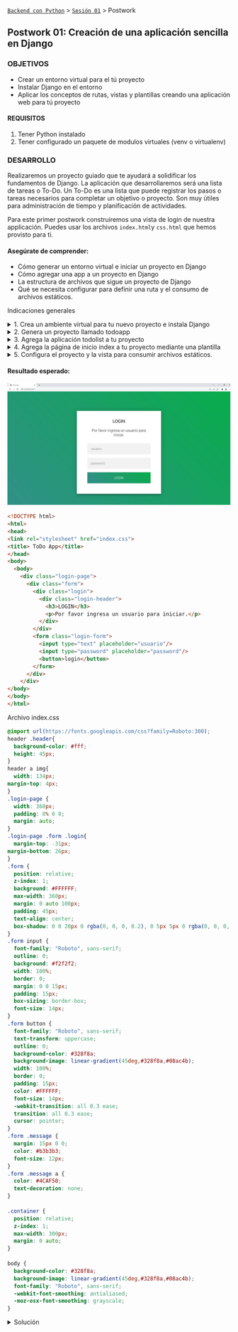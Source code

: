 [`Backend con Python`](../../Readme.md) > [`Sesión 01`](../Readme.md) > Postwork
## Postwork 01: Creación de una aplicación sencilla en Django

### OBJETIVOS
- Crear un entorno virtual para el tú proyecto
- Instalar Django en el entorno
- Aplicar los conceptos de rutas, vistas y plantillas creando una aplicación web para tú proyecto


#### REQUISITOS
1. Tener Python instalado
2. Tener configurado un paquete de modulos virtuales (venv o virtualenv)


### DESARROLLO

Realizaremos un proyecto guiado que te ayudará a solidificar los fundamentos de Django. La aplicación que desarrollaremos será una lista de tareas o To-Do. Un To-Do es una lista que puede registrar los pasos o tareas necesarios para completar un objetivo o proyecto. Son muy útiles para administración de tiempo y planificación de actividades.

Para este primer postwork construiremos una vista de login de nuestra applicación. Puedes usar los archivos `index.html`y `css.html` que hemos provisto para ti.


#### Asegúrate de comprender:
- Cómo generar un entorno virtual e iniciar un proyecto en Django
- Cómo agregar una app a un proyecto en Django
- La estructura de archivos que sigue un proyecto de Django
- Qué se necesita configurar para definir una ruta y el consumo de archivos estáticos.

Indicaciones generales
<details><summary>
1.  Crea un ambiente virtual para tu nuevo proyecto e instala Django</summary>

Abre una consola con permisos de administrador. Utiliza el paquete de tu preferencia para generar un nuevo ambiente virtual con un nombre distinto al que generaste para los ejemplos de la sesión.

Instala Django utilizando pip. Recuerda que el comando es:

```console
pip install Django
```

</details>

<details><summary>
2. Genera un proyecto llamado todoapp</summary>
Utiliza el comando de consola django-admin para inicializar tu proyecto. Recuerda haber configurado adecuadamente tu ambiente virtual si deseas trabajar con algún editor de texto como vscode.

El comando para iniciar un proyecto es:
```
django-admin startproject <nombre del proyecto>
```
</details>


<details><summary>
3. Agrega la aplicación todolist a tu proyecto
</summary>
Para agregar una nueva aplicación utiliza el comando manage.py
```console
mange.py startapp <nombre de la app>
```
En este punto además, deberás crear las estructura de una aplicación base de Django. Los directorios para plantillas, archivos estáticos si tu proyecto lo requiere.
</details>

<details>
<summary>
4.  Agrega la página de inicio index a tu proyecto mediante una plantilla
</summary>
Usa el archivo `index.html` para generar una plantilla. Debes de configurar adecuadamente el directorio de plantillas. Puedes configurar a nivel proyecto o utilizar la configuración por omisión.

Agrega al archivo views.py los enrutamientos adecuados para que tu plantilla funcione.
Recuerda que una plantilla utiliza el método render
```
from django.shortcuts import render

def index(request):
return render(request, "todoapp/index.html")
```
</details>

<details
><summary>
5.  Configura el proyecto y la vista para consumir archivos estáticos.
</summary>
Utiliza el archivo `index.css` como ejemplo de un archivo estático. Realiza la configuración de archivos estáticos a nivel proyecto o aplicación.

No olvides agregar la etiqueta
```
{% load static %}
```


</details>

#### Resultado esperado:


   ![](Postwork1.jpg)


```html
<!DOCTYPE html>
<html>
<head>
<link rel="stylesheet" href="index.css">
<title> ToDo App</title>
</head>
<body>
  <body>
    <div class="login-page">
      <div class="form">
        <div class="login">
          <div class="login-header">
            <h3>LOGIN</h3>
            <p>Por favor ingresa un usuario para iniciar.</p>
          </div>
        </div>
        <form class="login-form">
          <input type="text" placeholder="usuario"/>
          <input type="password" placeholder="password"/>
          <button>login</button>
        </form>
      </div>
    </div>
</body>
</body>
</html>
```

Archivo index.css
```css
@import url(https://fonts.googleapis.com/css?family=Roboto:300);
header .header{
  background-color: #fff;
  height: 45px;
}
header a img{
  width: 134px;
margin-top: 4px;
}
.login-page {
  width: 360px;
  padding: 8% 0 0;
  margin: auto;
}
.login-page .form .login{
  margin-top: -31px;
margin-bottom: 26px;
}
.form {
  position: relative;
  z-index: 1;
  background: #FFFFFF;
  max-width: 360px;
  margin: 0 auto 100px;
  padding: 45px;
  text-align: center;
  box-shadow: 0 0 20px 0 rgba(0, 0, 0, 0.2), 0 5px 5px 0 rgba(0, 0, 0, 0.24);
}
.form input {
  font-family: "Roboto", sans-serif;
  outline: 0;
  background: #f2f2f2;
  width: 100%;
  border: 0;
  margin: 0 0 15px;
  padding: 15px;
  box-sizing: border-box;
  font-size: 14px;
}
.form button {
  font-family: "Roboto", sans-serif;
  text-transform: uppercase;
  outline: 0;
  background-color: #328f8a;
  background-image: linear-gradient(45deg,#328f8a,#08ac4b);
  width: 100%;
  border: 0;
  padding: 15px;
  color: #FFFFFF;
  font-size: 14px;
  -webkit-transition: all 0.3 ease;
  transition: all 0.3 ease;
  cursor: pointer;
}
.form .message {
  margin: 15px 0 0;
  color: #b3b3b3;
  font-size: 12px;
}
.form .message a {
  color: #4CAF50;
  text-decoration: none;
}

.container {
  position: relative;
  z-index: 1;
  max-width: 300px;
  margin: 0 auto;
}

body {
  background-color: #328f8a;
  background-image: linear-gradient(45deg,#328f8a,#08ac4b);
  font-family: "Roboto", sans-serif;
  -webkit-font-smoothing: antialiased;
  -moz-osx-font-smoothing: grayscale;
}
```
<details>
<summary>
Solución</summary>
Crea un ambiente virtual para tu nuevo proyecto.
En una consola escribir: 
python -m venv virtualenv
Genera un proyecto llamado todoapp
django-admin.py startproject todoapp
Agrega la aplicación todolist a tu proyecto
 python manage.py startapp todolist
Agrega la página de inicio index a tu proyecto mediante una plantilla

Crea la carpeta templates/toapp.
Crea un archivo index.html y agrega el código proporcionado.
Reemplaza el siguiente código:

```
{% load static %}
<!DOCTYPE html>
<html>
<head>
<link rel="stylesheet" href="{% static 'tarjeta/index.css' %}">
```

Configura la vista para consumir tu plantilla en el archivo views.py de todoapp.

```
from django.shortcuts import render
def index(request):
    return render(request, "todoapp/index.html")
 ```
    Configura el archivo urls.py para enturar la vista.
```
from django.urls import path
from todoapp import views

urlpatterns = [
    path('', views.index, name="index"),
]
``` 

Configura el proyecto y la vista para consumir archivos estáticos a nivel proyecto. 
 
En el archivo settings.py del proyecto agregar. 

```
STATICFILES_DIRS = [
    BASE_DIR / "static",
]
```

Reemplaza la definición de Templates

```
TEMPLATES = [
    {
        'BACKEND': 'django.template.backends.django.DjangoTemplates',
        'DIRS': [os.path.join(BASE_DIR, 'templates')],
        'APP_DIRS': True,
        'OPTIONS': {
            'context_processors': [
                'django.template.context_processors.debug',
                'django.template.context_processors.request',
                'django.contrib.auth.context_processors.auth',
                'django.contrib.messages.context_processors.messages',
            ],
        },
    },
]
```

</details>
